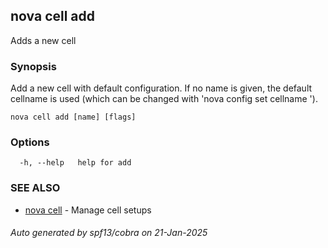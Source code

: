 ## nova cell add

Adds a new cell

### Synopsis

Add a new cell with default configuration.
If no name is given, the default cellname is used (which can be changed with 'nova config set cellname <name>').

```
nova cell add [name] [flags]
```

### Options

```
  -h, --help   help for add
```

### SEE ALSO

* [nova cell](nova_cell.md)	 - Manage cell setups

###### Auto generated by spf13/cobra on 21-Jan-2025
